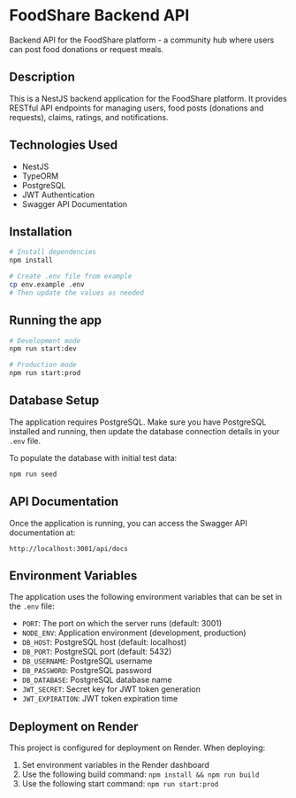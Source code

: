 # FoodShare Backend API

Backend API for the FoodShare platform - a community hub where users can post food donations or request meals.

## Description

This is a NestJS backend application for the FoodShare platform. It provides RESTful API endpoints for managing users, food posts (donations and requests), claims, ratings, and notifications.

## Technologies Used

- NestJS
- TypeORM
- PostgreSQL
- JWT Authentication
- Swagger API Documentation

## Installation

```bash
# Install dependencies
npm install

# Create .env file from example
cp env.example .env
# Then update the values as needed
```

## Running the app

```bash
# Development mode
npm run start:dev

# Production mode
npm run start:prod
```

## Database Setup

The application requires PostgreSQL. Make sure you have PostgreSQL installed and running, then update the database connection details in your `.env` file.

To populate the database with initial test data:

```bash
npm run seed
```

## API Documentation

Once the application is running, you can access the Swagger API documentation at:

```
http://localhost:3001/api/docs
```

## Environment Variables

The application uses the following environment variables that can be set in the `.env` file:

- `PORT`: The port on which the server runs (default: 3001)
- `NODE_ENV`: Application environment (development, production)
- `DB_HOST`: PostgreSQL host (default: localhost)
- `DB_PORT`: PostgreSQL port (default: 5432)
- `DB_USERNAME`: PostgreSQL username
- `DB_PASSWORD`: PostgreSQL password
- `DB_DATABASE`: PostgreSQL database name
- `JWT_SECRET`: Secret key for JWT token generation
- `JWT_EXPIRATION`: JWT token expiration time

## Deployment on Render

This project is configured for deployment on Render. When deploying:

1. Set environment variables in the Render dashboard
2. Use the following build command: `npm install && npm run build`
3. Use the following start command: `npm run start:prod` 